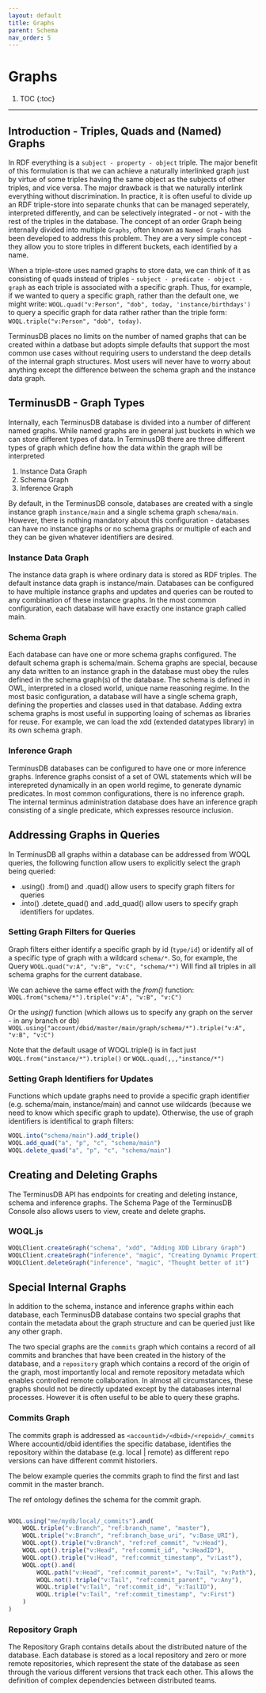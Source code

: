 ```yaml
---
layout: default
title: Graphs
parent: Schema
nav_order: 5
---
```

# Graphs

1. TOC
{:toc}

---

## Introduction - Triples, Quads and (Named) Graphs

In RDF everything is a `subject - property - object` triple. The major benefit of this formulation is that we can achieve a naturally interlinked graph just by virtue of some triples having the same object as the subjects of other triples, and vice versa. The major drawback is that we naturally interlink everything without discrimination. In practice, it is often useful to divide up an RDF triple-store into separate chunks that can be managed seperately, interpreted differently, and can be selectively integrated - or not - with the rest of the triples in the database. The concept of an order Graph being internally divided into multiple `Graphs`, often known as `Named Graphs` has been developed to address this problem.  They are a very simple concept - they allow you to store triples in different buckets, each identified by a name. 

When a triple-store uses named graphs to store data, we can think of it as consisting of quads instead of triples - ` subject - predicate - object - graph ` as each triple is associated with a specific graph.  Thus, for example, if we wanted to query a specific graph, rather than the default one, we might write: `WOQL.quad("v:Person", "dob", today, 'instance/birthdays')` to query a specific graph for data rather rather than the triple form: `WOQL.triple("v:Person", "dob", today)`. 

TerminusDB places no limits on the number of named graphs that can be created within a datbase but adopts simple defaults that support the most common use cases without requiring users to understand the deep details of the internal graph structures. Most users will never have to worry about anything except the difference between the schema graph and the instance data graph. 

## TerminusDB - Graph Types

Internally, each TerminusDB database is divided into a number of different named graphs. While named graphs are in general just buckets in which we can store different types of data.  In TerminusDB there are three different types of graph which define how the data within the graph will be interpreted 

1. Instance Data Graph
2. Schema Graph
3. Inference Graph

By default, in the TerminusDB console, databases are created with a single instance graph `instance/main` and a single schema graph `schema/main`. However, there is nothing mandatory about this configuration - databases can have no instance graphs or no schema graphs or multiple of each and they can be given whatever identifiers are desired.  

### Instance Data Graph

The instance data graph is where ordinary data is stored as RDF triples. The default instance data graph is instance/main. Databases can be configured to have multiple instance graphs and updates and queries can be routed to any combination of these instance graphs. In the most common configuration, each database will have exactly one instance graph called main. 

### Schema Graph

Each database can have one or more schema graphs configured. The default schema graph is schema/main. Schema graphs are special, because any data written to an instance graph in the database must obey the rules defined in the schema graph(s) of the database. The schema is defined in OWL, interpreted in a closed world, unique name reasoning regime. In the most basic configuration, a database will have a single schema graph, defining the properties and classes used in that database. Adding extra schema graphs is most useful in supporting loaing of schemas as libraries for reuse. For example, we can load the xdd (extended datatypes library) in its own schema graph.   

### Inference Graph

TerminusDB databases can be configured to have one or more inference graphs. Inference graphs consist of a set of OWL statements which will be interepreted dynamically in an open world regime, to generate dynamic predicates. In most common configurations, there is no inference graph. The internal terminus administration database does have an inference graph consisting of a single predicate, which expresses resource inclusion.  

## Addressing Graphs in Queries

In TerminusDB all graphs within a database can be addressed from WOQL queries, the following function allow users to explicitly select the graph being queried: 

* .using() .from() and .quad() allow users to specify graph filters for queries
* .into() .detete_quad() and .add_quad() allow users to specify graph identifiers for updates. 

### Setting Graph Filters for Queries

Graph filters either identify a specific graph by id (`type/id`) or identify all of a specific type of graph with a wildcard `schema/*`.  So, for example, the Query ```WOQL.quad("v:A", "v:B", "v:C", "schema/*")``` 
Will find all triples in all schema graphs for the current database. 

We can achieve the same effect with the *from()* function: 
```WOQL.from("schema/*").triple("v:A", "v:B", "v:C")```

Or the *using()* function (which allows us to specify any graph on the server - in any branch or db)
```WOQL.using("account/dbid/master/main/graph/schema/*").triple("v:A", "v:B", "v:C")```

Note that the default usage of WOQL.triple() is in fact just `WOQL.from("instance/*").triple()` or `WOQL.quad(,,,"instance/*")` 

### Setting Graph Identifiers for Updates

Functions which update graphs need to provide a specific graph identifier (e.g. schema/main, instance/main) and cannot use wildcards (because we need to know which specific graph to update). Otherwise, the use of graph identifiers is identifical to graph filters: 

<div class="code-example" markdown="1">

```js
WOQL.into("schema/main").add_triple()
WOQL.add_quad("a", "p", "c", "schema/main")
WOQL.delete_quad("a", "p", "c", "schema/main")
```
</div>

## Creating and Deleting Graphs

The TerminusDB API has endpoints for creating and deleting instance, schema and inference graphs. The Schema Page of the TerminusDB Console also allows users to view, create and delete graphs.  

### WOQL.js

<div class="code-example" markdown="1">

```js
WOQLClient.createGraph("schema", "xdd", "Adding XDD Library Graph")
WOQLClient.createGraph("inference", "magic", "Creating Dynamic Properties")
WOQLClient.deleteGraph("inference", "magic", "Thought better of it")
```
</div>

## Special Internal Graphs
In addition to the schema, instance and inference graphs within each database, each TerminusDB database contains two special graphs that contain the metadata about the graph structure and can be queried just like any other graph. 

The two special graphs are the `commits` graph which contains a record of all commits and branches that have been created in the history of the database, and a `repository` graph which contains a record of the origin of the graph, most importantly local and remote repository metadata which enables controlled remote collaboration.  In almost all circumstances, these graphs should not be directly updated except by the databases internal processes. However it is often useful to be able to query these graphs.  

### Commits Graph

The commits graph is addressed as `<accountid>/<dbid>/<repoid>/_commits`
Where accountid/dbid identifies the specific database, <repoid> identifies the repository within the database (e.g. local | remote) as different repo versions can have different commit historiers. 
  
The below example queries the commits graph to find the first and last commit in the master branch. 

The ref ontology defines the schema for the commit graph.

<div class="code-example" markdown="1">

```js

WOQL.using("me/mydb/local/_commits").and(
    WOQL.triple("v:Branch", "ref:branch_name", "master"),
    WOQL.triple("v:Branch", "ref:branch_base_uri", "v:Base_URI"),
    WOQL.opt().triple("v:Branch", "ref:ref_commit", "v:Head"),
    WOQL.opt().triple("v:Head", "ref:commit_id", "v:HeadID"),
    WOQL.opt().triple("v:Head", "ref:commit_timestamp", "v:Last"),
    WOQL.opt().and(
        WOQL.path("v:Head", "ref:commit_parent+", "v:Tail", "v:Path"),
        WOQL.not().triple("v:Tail", "ref:commit_parent", "v:Any"),
        WOQL.triple("v:Tail", "ref:commit_id", "v:TailID"),
        WOQL.triple("v:Tail", "ref:commit_timestamp", "v:First")
    )
)
```
</div>

### Repository Graph

The Repository Graph contains details about the distributed nature of the database. Each database is stored as a local repository and zero or more remote repositories, which represent the state of the database as seen through the various different versions that track each other. This allows the definition of complex dependencies between distributed teams. 

